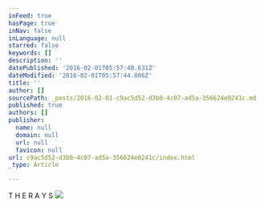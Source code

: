 ```yaml
---
inFeed: true
hasPage: true
inNav: false
inLanguage: null
starred: false
keywords: []
description: ''
datePublished: '2016-02-01T05:57:48.631Z'
dateModified: '2016-02-01T05:57:44.806Z'
title: ''
author: []
sourcePath: _posts/2016-02-01-c9ac5d52-d3b0-4c07-ad5a-356624e0241c.md
published: true
authors: []
publisher:
  name: null
  domain: null
  url: null
  favicon: null
url: c9ac5d52-d3b0-4c07-ad5a-356624e0241c/index.html
_type: Article

---
```

T  H  E        R  A  Y  S
![](https://s3-us-west-2.amazonaws.com/the-grid-img/p/5c451c4ef6bf850766df3ef1953ed828f0022fe5.png)